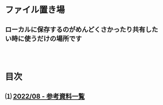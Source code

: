 # ファイル置き場
## ローカルに保存するのがめんどくさかったり共有したい時に使うだけの場所です
<br>
<br>

# 目次
## ⑴ [2022/08 - 参考資料一覧](https://rena-discord.github.io/reference)